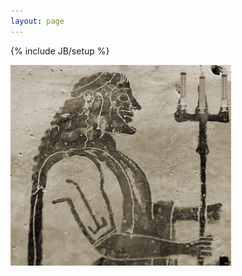 ```yaml
---
layout: page
---
```

{% include JB/setup %}

<!-- Read [Jekyll Quick Start](http://jekyllbootstrap.com/usage/jekyll-quick-start.html) //-->

[<img src = "trident_syringe.png" width="70%">](about.html)
